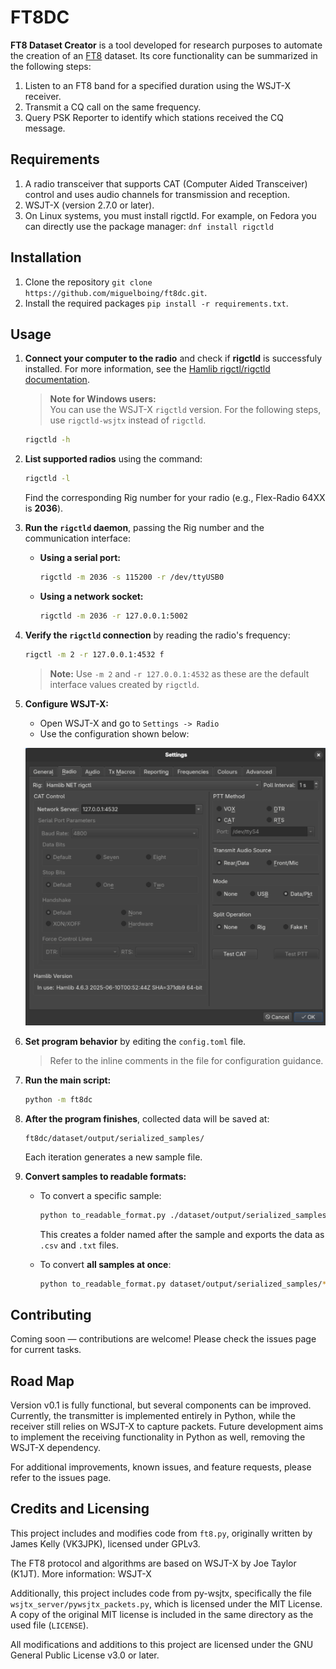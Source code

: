 # FT8DC

**FT8 Dataset Creator** is a tool developed for research purposes to automate the creation of an [FT8](https://en.wikipedia.org/wiki/FT8) dataset. Its core functionality can be summarized in the following steps:

1. Listen to an FT8 band for a specified duration using the WSJT-X receiver.
2. Transmit a CQ call on the same frequency.
3. Query PSK Reporter to identify which stations received the CQ message.

## Requirements
1. A radio transceiver that supports CAT (Computer Aided Transceiver) control and uses audio channels for transmission and reception.
2. WSJT-X (version 2.7.0 or later).
3. On Linux systems, you must install rigctld. For example, on Fedora you can directly use the package manager: `dnf install rigctld`

## Installation
1. Clone the repository `git clone https://github.com/miguelboing/ft8dc.git`.
2. Install the required packages `pip install -r requirements.txt`.

## Usage

1. **Connect your computer to the radio** and check if **rigctld** is successfuly installed.
   For more information, see the [Hamlib rigctl/rigctld documentation](https://www.piwebcat.g3vpx.net/84rigctlrigctld-documentation.html).

   > **Note for Windows users:**  
   > You can use the WSJT-X `rigctld` version. For the following steps, use `rigctld-wsjtx` instead of `rigctld`.

   ```bash
   rigctld -h
   ```  

2. **List supported radios** using the command:  
   ```bash
   rigctld -l
   ```  
   Find the corresponding Rig number for your radio (e.g., Flex-Radio 64XX is **2036**).

3. **Run the `rigctld` daemon**, passing the Rig number and the communication interface:

   - **Using a serial port:**
     ```bash
     rigctld -m 2036 -s 115200 -r /dev/ttyUSB0
     ```
   - **Using a network socket:**
     ```bash
     rigctld -m 2036 -r 127.0.0.1:5002
     ```

4. **Verify the `rigctld` connection** by reading the radio's frequency:  
   ```bash
   rigctl -m 2 -r 127.0.0.1:4532 f
   ```
   > **Note:** Use `-m 2` and `-r 127.0.0.1:4532` as these are the default interface values created by `rigctld`.

5. **Configure WSJT-X:**

   - Open WSJT-X and go to `Settings -> Radio`
   - Use the configuration shown below:

   ![WSJT-X RIG Configuration](doc/figures/wsjtx_config.png)

6. **Set program behavior** by editing the `config.toml` file.  
   > Refer to the inline comments in the file for configuration guidance.

7. **Run the main script:**
   ```bash
   python -m ft8dc
   ```

8. **After the program finishes**, collected data will be saved at:  
   ```
   ft8dc/dataset/output/serialized_samples/
   ```  
   Each iteration generates a new sample file.

9. **Convert samples to readable formats:**

   - To convert a specific sample:
     ```bash
     python to_readable_format.py ./dataset/output/serialized_samples/sample_name.pkl.gz
     ```
     This creates a folder named after the sample and exports the data as `.csv` and `.txt` files.

   - To convert **all samples at once**:
     ```bash
     python to_readable_format.py dataset/output/serialized_samples/*
     ```

## Contributing
Coming soon — contributions are welcome! Please check the issues page for current tasks.

## Road Map
Version v0.1 is fully functional, but several components can be improved. Currently, the transmitter is implemented entirely in Python, while the receiver still relies on WSJT-X to capture packets. Future development aims to implement the receiving functionality in Python as well, removing the WSJT-X dependency.

For additional improvements, known issues, and feature requests, please refer to the issues page.

## Credits and Licensing

This project includes and modifies code from `ft8.py`, originally written by James Kelly (VK3JPK), licensed under GPLv3.

The FT8 protocol and algorithms are based on WSJT-X by Joe Taylor (K1JT). More information: WSJT-X

Additionally, this project includes code from py-wsjtx, specifically the file `wsjtx_server/pywsjtx_packets.py`, which is licensed under the MIT License. A copy of the original MIT license is included in the same directory as the used file (`LICENSE`).

All modifications and additions to this project are licensed under the GNU General Public License v3.0 or later.

